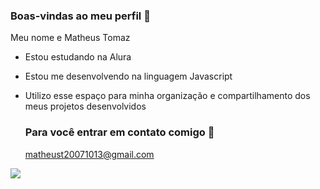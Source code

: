 ### Boas-vindas ao meu perfil 💙

Meu nome e Matheus Tomaz

- Estou estudando na Alura
- Estou me desenvolvendo na linguagem Javascript
- Utilizo esse espaço para minha organização e compartilhamento dos meus projetos desenvolvidos

  ### Para você entrar em contato comigo 📧

  matheust20071013@gmail.com
  
 ![]( https://tenor.com/pt-BR/view/messi-gif-22030757)
